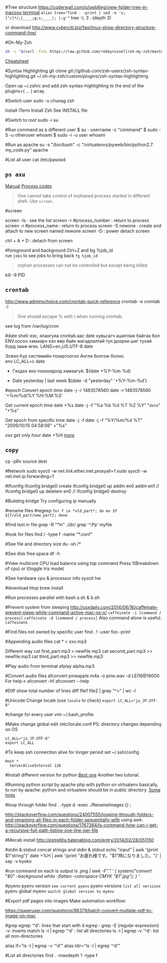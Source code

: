 
#Tree structure
https://coderwall.com/p/owb6eg/view-folder-tree-in-macosx-terminal
`alias tree="find . -print | sed -e 's;[^/]*/;|____;g;s;____|; |;g'"`
tree -L 3 . (depth 3)

or download
http://www.cyberciti.biz/faq/linux-show-directory-structure-command-line/

#Oh-My-Zsh
```bash
sh -c "$(curl -fsSL https://raw.github.com/robbyrussell/oh-my-zsh/master/tools/install.sh)"
```
[Cheatsheet](https://github.com/robbyrussell/oh-my-zsh/wiki/Cheatsheet)

#Syntax Highlighting
git clone git://github.com/zsh-users/zsh-syntax-highlighting.git ~/.oh-my-zsh/custom/plugins/zsh-syntax-highlighting

Open up ~/.zshrc and add zsh-syntax-highlighting to the end of the plugins=( ... ) array.

#Switch user
sudo -u chunag zsh

Install iTerm
Install Zsh
	See INSTALL file

#Switch to root
sudo -i
su 

#Run command as a different user
$ su - username -c "command"
$ sudo -S -u otheruser whoami
$ sudo -i -u user whoami

#Run as apache
su -s "/bin/bash" -c "/virtualenvs/pyweb/bin/python2.7 my_code.py" apache

#List all user
cat /etc/passwd

`ps axu`
---
[Manual](http://linux.die.net/man/1/ps)
[Process codes](http://serverfault.com/questions/319684/what-s-s1-t-r-mean-in-ps-ax-ps-list)
> One cannot take control of orphaned process started in different shell.
Use `screen`.


#screen

screen -ls : see the list
screen -r #process_number  : return to process
screen -r #process_name    : return to process
screen -S newone   :  create and attach to new screen named newone
screen -D : power detach screen

ctrl + A + D : detach from screen

#foreground and background
Ctrl+Z and bg %job_id	
run `jobs` to see jobs
to bring back `fg %job_id`
> orphan processes can not be controlled but except being killed.

kill -9 PID

`crontab`
---
http://www.adminschoice.com/crontab-quick-reference
crontab -e
crontab -l

> One should escape % with \ when running crontab.

see log from /var/log/cron

#date
shell-ээс, ялангуяа crontab.аас date хувьсагч ашиглаж байгаа бол ENV.оосоо хамаарч хэл өөр байх магадлалтай тул доорхи шиг тухай бүрд зааж өгөх.
LANG=en_US.UTF-8 date

Эсвэл бүр системийн тохиргоогоо Англи болгож болно.  
env LC_ALL=c date

* Гэхдээ энэ тохиолдолд хамаагүй.
$(date +\%Y-\%m-\%d)

* Date yesterday | last week
$(date -d "yesterday" '+%Y-%m-%d')

#epoch
Convert epoch time
date -j -r 1483578560
date -r 1483578560 '+%m/%d/%Y %H:%M:%S'

Get current epoch time
date +%s
date -j -f "%a %b %d %T %Z %Y" "`date`" "+%s"

Get epoch from specific time
date -j -f date -j -f "%Y/%m/%d %T" "2009/10/15 04:58:06" +"%s"

*osx get only hour*
date +%H
[more](http://www.mactricksandtips.com/2010/01/working-with-the-date-function-in-terminal.html)


`copy`
---
cp -pRv source dest


#Network
sudo sysctl -w net.link.ether.inet.proxyall=1
sudo sysctl -w net.inet.ip.forwarding=1


#ifconfig
ifconfig bridge0 create
ifconfig bridge0 up addm en0 addm en1
// ifconfig bridge0 up deletem en0
// ifconfig bridge0 destroy


#Building bridge
 Try configuring ip manually

#rename files #regexp
`for f in *old_part*; do mv $f ${f/old_part/new_part}; done`

#find text in file
grep -R "*in" ./dir/
grep '^\.Pp' myfile

#look for files
find / -type f -name "*.conf"

#See file and directory size
du -sh /*

#See disk free space
df -h

#View multicore CPU load balance using top command
Press 1(Breakdown of cpu) or I(toggle Iris mode)

#See hardware cpu & processor info
sysctl hw

#download htop
brew install

#Run processes parallel with bash
a.sh & b.sh

#Prevent system from sleeping
http://osxdaily.com/2014/06/16/caffeinate-prevent-sleep-while-command-active-mac-os-x/
`caffeinate -i [command / process]`
`caffeinate -d [command / process]`
Also command alone is useful. `caffeinate `

#Find files not owned by specific user
find . \! -user foo -print

#Appending audio files
cat * > xxx.mp3

Different way
cat first_part.mp3 > newfile.mp3
cat second_part.mp3 >> newfile.mp3
cat third_part.mp3 >> newfile.mp3

#Play audio from terminal
afplay alpha.mp3

#Convert audio files 
afconvert pineapple.m4a -o pine.wav -d LEI16@16000
For help->
afconvert -hf
afconvert --help

#Diff show total number of lines
diff file1 file2 | grep "^>" | wc -l


#Unicode
Change locale (use `locale` to check)
```export LC_ALL="ja_JP.UTF-8"```

#change for every user
vim ~/.bash_profile

#Make change global
edit /etc/locale.conf
PS: directory changes depending on OS

```
LC_ALL="ja_JP.UTF-8"
export LC_ALL
```


#To keep ssh connection alive for longer period set ~/.ssh/config
```
Host *
  ServerAliveInterval 120
```


#Install different version for python
[Best one](http://stackoverflow.com/questions/5506110/is-it-possible-to-install-another-version-of-python-to-virtualenv)
Another  two tutorial.
[](http://toomuchdata.com/2014/02/16/how-to-install-python-on-centos/)
[](https://www.digitalocean.com/community/tutorials/how-to-set-up-python-2-7-6-and-3-3-3-on-centos-6-4)


#Running python script by apache php with python on virtualenv 
basically, to run by apache:
python and virtualenv should be in public directory.
[Some hints](http://superuser.com/questions/455935/php-script-cant-run-bash-script-sh-permission-denied)


#loop through folder
find . -type d -exec ./RenameImages {} \;

http://stackoverflow.com/questions/24007555/looping-through-folders-and-renaming-all-files-in-each-folder-sequentially-with
using awk: http://stackoverflow.com/questions/1767384/ls-command-how-can-i-get-a-recursive-full-path-listing-one-line-per-file

#Mecab install
http://estrellita.hatenablog.com/entry/2014/02/28/051150

#stdin & stdout
concat strings and stdin & stdout
echo "input" | awk '{print $1"string"}'
date +%H | awk '{print "お疲れ様です。"$1"時になりました。"}' | say -v kyoko

#run command on each ls output
ls *.png | awk -F"." ' { system("convert "$0" -background white -flatten -colorspace CMYK "$1".jpg"); } ' 
.*

#pyenv
pyenv version  `see current pyenv`
pyenv versions  `list all versions`
pyenv global myenv `switch global version to myenv`


#Export pdf pages into images
Make automation workflow:

https://superuser.com/questions/88379/batch-convert-multiple-pdf-to-image-on-mac

#grep
egrep '^d': lines that start with d
egrep : grep -E (regular expression)
-v: inverts match
ls -l | egrep '^d' : list all directories
ls -l | egrep -v '^d': list all non-directories

alias lf="ls -l | egrep -v '^d'"
alias ldir="ls -l | egrep '^d'"

#List all directories
 find . -maxdepth 1 -type f 